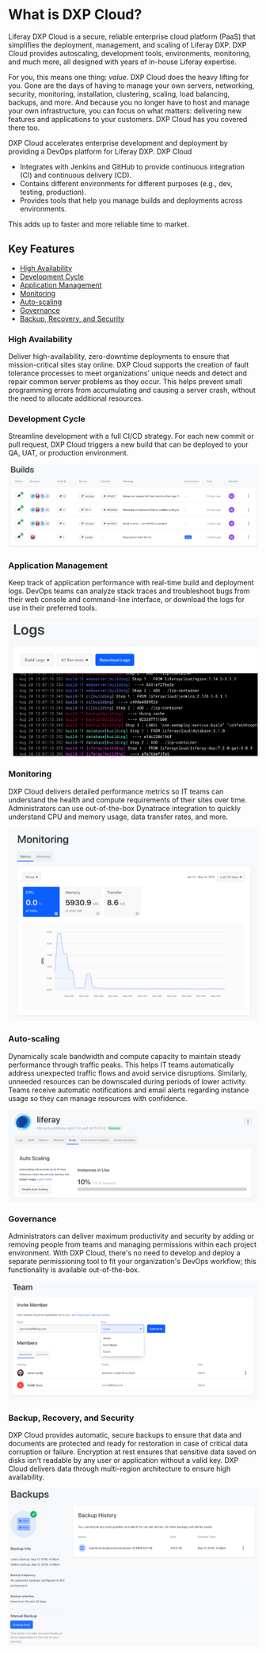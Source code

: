 # What is DXP Cloud?

Liferay DXP Cloud is a secure, reliable enterprise cloud platform (PaaS) that 
simplifies the deployment, management, and scaling of Liferay DXP. DXP Cloud 
provides autoscaling, development tools, environments, monitoring, and much 
more, all designed with years of in-house Liferay expertise. 

For you, this means one thing: *value*. DXP Cloud does the heavy lifting 
for you. Gone are the days of having to manage your own servers, networking, 
security, monitoring, installation, clustering, scaling, load balancing, 
backups, and more. And because you no longer have to host and manage your own 
infrastructure, you can focus on what matters: delivering new features and 
applications to your customers. DXP Cloud has you covered there too. 

DXP Cloud accelerates enterprise development and deployment by providing a 
DevOps platform for Liferay DXP. DXP Cloud 

-   Integrates with Jenkins and GitHub to provide continuous integration (CI) 
    and continuous delivery (CD). 
-   Contains different environments for different purposes (e.g., dev, testing, 
    production). 
-   Provides tools that help you manage builds and deployments across 
    environments. 

This adds up to faster and more reliable time to market. 

## Key Features

-   [High Availability](#high-availability)
-   [Development Cycle](#development-cycle)
-   [Application Management](#application-management)
-   [Monitoring](#monitoring)
-   [Auto-scaling](#auto-scaling)
-   [Governance](#governance)
-   [Backup, Recovery, and Security](#backup-recovery-and-security)

### High Availability

Deliver high-availability, zero-downtime deployments to ensure that 
mission-critical sites stay online. DXP Cloud supports the creation of fault 
tolerance processes to meet organizations' unique needs and detect and repair 
common server problems as they occur. This helps prevent small programming 
errors from accumulating and causing a server crash, without the need to 
allocate additional resources. 

### Development Cycle

Streamline development with a full CI/CD strategy. For each new commit or pull 
request, DXP Cloud triggers a new build that can be deployed to your QA, UAT, 
or production environment. 

![Figure 1: View, manage, and deploy your builds from a central location.](../images/builds.png)

### Application Management

Keep track of application performance with real-time build and deployment logs. 
DevOps teams can analyze stack traces and troubleshoot bugs from their web 
console and command-line interface, or download the logs for use in their 
preferred tools. 

![Figure 2: Real-time build and deployment logs help you solve problems with your applications.](../images/build-logs.png)

### Monitoring

DXP Cloud delivers detailed performance metrics so IT teams can understand the 
health and compute requirements of their sites over time. Administrators can 
use out-of-the-box Dynatrace integration to quickly understand CPU and memory 
usage, data transfer rates, and more. 

![Figure 3: Use a variety of metrics to keep tabs on your DXP Cloud services, including your Liferay DXP instances.](../images/app-metrics.png)

### Auto-scaling

Dynamically scale bandwidth and compute capacity to maintain steady performance 
through traffic peaks. This helps IT teams automatically address unexpected 
traffic flows and avoid service disruptions. Similarly, unneeded resources can 
be downscaled during periods of lower activity. Teams receive automatic 
notifications and email alerts regarding instance usage so they can manage 
resources with confidence. 

![Figure 4: Auto-scale your servers to meet demand.](../images/auto-scaling.png)

### Governance

Administrators can deliver maximum productivity and security by adding or 
removing people from teams and managing permissions within each project 
environment. With DXP Cloud, there's no need to develop and deploy a separate 
permissioning tool to fit your organization's DevOps workflow; this 
functionality is available out-of-the-box. 

![Figure 5: Manage your project's team members, including their permissions.](../images/invite-member.png)

### Backup, Recovery, and Security

DXP Cloud provides automatic, secure backups to ensure that data and documents 
are protected and ready for restoration in case of critical data corruption or 
failure. Encryption at rest ensures that sensitive data saved on disks isn't 
readable by any user or application without a valid key. DXP Cloud delivers 
data through multi-region architecture to ensure high availability. 

![Figure 6: DXP Cloud's backup service preserves and protects your data.](../images/backups.png)

